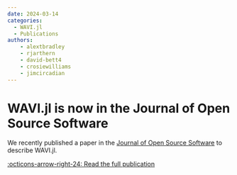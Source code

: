 ```yaml
---
date: 2024-03-14 
categories:
  - WAVI.jl
  - Publications
authors:
    - alextbradley
    - rjarthern
    - david-bett4
    - crosiewilliams
    - jimcircadian
---
```


# WAVI.jl is now in the Journal of Open Source Software

We recently published a paper in the [Journal of Open Source Software](https://joss.theoj.org/)
to describe WAVI.jl.

<!-- more -->

[:octicons-arrow-right-24: Read the full publication](https://www.nature.com/articles/s43247-025-02010-z#)